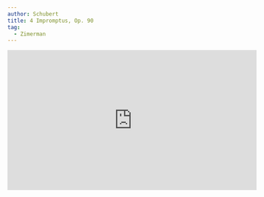```yaml
---
author: Schubert
title: 4 Impromptus, Op. 90
tag:
  - Zimerman
---
```


<iframe width="560" height="315" src="https://www.youtube.com/embed/bRjKo0QEIuI" frameborder="0" allow="accelerometer; autoplay; clipboard-write; encrypted-media; gyroscope; picture-in-picture" allowfullscreen></iframe>
